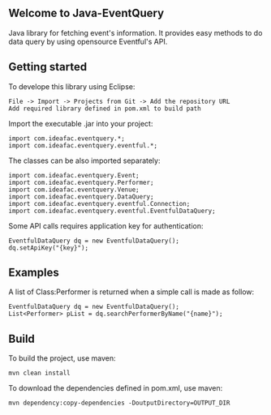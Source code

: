 ## Welcome to Java-EventQuery

Java library for fetching event's information. It provides easy methods to do data query by using opensource Eventful's API.

Getting started
-----

To develope this library using Eclipse:

    File -> Import -> Projects from Git -> Add the repository URL
    Add required library defined in pom.xml to build path

Import the executable .jar into your project:

    import com.ideafac.eventquery.*;
    import com.ideafac.eventquery.eventful.*;

The classes can be also imported separately:

    import com.ideafac.eventquery.Event;
    import com.ideafac.eventquery.Performer;
    import com.ideafac.eventquery.Venue;
    import com.ideafac.eventquery.DataQuery;
    import com.ideafac.eventquery.eventful.Connection;
    import com.ideafac.eventquery.eventful.EventfulDataQuery;

Some API calls requires application key for authentication:

    EventfulDataQuery dq = new EventfulDataQuery();
    dq.setApiKey("{key}");

Examples
-----

A list of Class:Performer is returned when a simple call is made as follow:

    EventfulDataQuery dq = new EventfulDataQuery();
    List<Performer> pList = dq.searchPerformerByName("{name}");

Build
-----

To build the project, use maven:

    mvn clean install
    
To download the dependencies defined in pom.xml, use maven:

    mvn dependency:copy-dependencies -DoutputDirectory=OUTPUT_DIR
